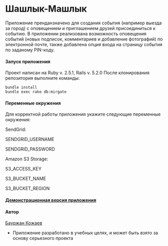 # Шашлык-Машлык

Приложение пренданзначено для создания события (например выезда за город) с оповещением и приглашением друзей присоединиться к событию.
В приложении реализована возможность оповещения событий (новых подписок, комментариев и добавление фотографий) по электронной почте, также добавлена опция входа на страницу события по заданому PIN-коду.

#### Запуск приложения
Проект написан на Ruby v. 2.5.1, Rails v. 5.2.0 После клонирования репозитория выполните команды:
```
bundle install
bundle exec rake db:mirgate
```
#### Переменные окружения
Для корректной работы приложения укажите следующие переменные окружения:

SendGrid:

SENDGRID_USERNAME

SENDGRID_PASSWORD

Amazon S3 Storage:

S3_ACCESS_KEY

S3_BUCKET_NAME

S3_BUCKET_REGION
#### [Демонстрационная версия приложения](https://bbqfriend.herokuapp.com/)

#### Автор
[Бауржан Кожаев](https://www.linkedin.com/in/baur-kozhaev-80a277162/)
* Приложение разработано в учебных целях, и может быть взято за основу серьезного проекта
